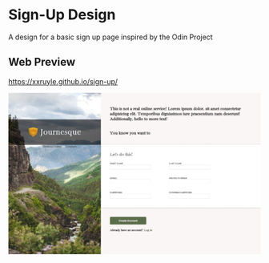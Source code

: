 # Sign-Up Design

A design for a basic sign up page inspired by the Odin Project 

## Web Preview 
https://xxruyle.github.io/sign-up/


![](images/preview.jpg)
